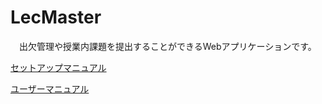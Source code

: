 # LecMaster

　出欠管理や授業内課題を提出することができるWebアプリケーションです。

[セットアップマニュアル](docs/SETUP.md)

[ユーザーマニュアル](docs/USER.md)
